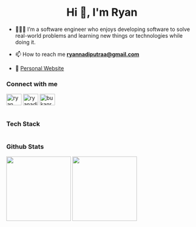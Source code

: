 <h1 align="center">Hi 👋, I'm Ryan</h1>

- 🧑🏻‍💻 I’m a software engineer who enjoys developing software to solve real-world problems and learning new things or technologies while doing it.

- 📫 How to reach me **ryannadiputraa@gmail.com**

- 💼 [Personal Website](https://ryanadiputra.my.id)

<h3 align="left">Connect with me</h3>
<p align="left">
<a href="https://linkedin.com/in/ryanadiputraa" target="blank"><img align="center" src="https://raw.githubusercontent.com/rahuldkjain/github-profile-readme-generator/master/src/images/icons/Social/linked-in-alt.svg" alt="ryan adi putra" height="30" width="40" /></a>
<a href="https://twitter.com/ryanadiputra_" target="blank"><img align="center" src="https://raw.githubusercontent.com/rahuldkjain/github-profile-readme-generator/master/src/images/icons/Social/twitter.svg" alt="ryanadiputra_" height="30" width="40" /></a>
<a href="https://instagram.com/bukanryan" target="blank"><img align="center" src="https://raw.githubusercontent.com/rahuldkjain/github-profile-readme-generator/master/src/images/icons/Social/instagram.svg" alt="bukanryan" height="30" width="40" /></a>
</p>

#

<h3 align="left">Tech Stack</h3>
<div style="display: flex;">
  <img src="https://img.shields.io/badge/Go-00ADD8?style=for-the-badge&logo=go&logoColor=white" alt=""/>
  <img src="https://img.shields.io/badge/React-20232A?style=for-the-badge&logo=react&logoColor=61DAFB" alt=""/>
  <img src="https://img.shields.io/badge/next.js-000000?style=for-the-badge&logo=nextdotjs&logoColor=white" alt=""/>
  <img src="https://img.shields.io/badge/Node.js-339933?style=for-the-badge&logo=nodedotjs&logoColor=white" alt=""/>
  <img src="https://img.shields.io/badge/PostgreSQL-316192?style=for-the-badge&logo=postgresql&logoColor=white" alt=""/>
  <img src="https://img.shields.io/badge/Docker-2CA5E0?style=for-the-badge&logo=docker&logoColor=white" alt=""/>
  <img src="https://img.shields.io/badge/Redis-DC382D?style=for-the-badge&logo=redis&logoColor=white" alt=""/>
  <img src="https://img.shields.io/badge/Javascript-323330?style=for-the-badge&logo=javascript&logoColor=F7DF1E" alt=""/>
  <img src="https://img.shields.io/badge/Typescript-007ACC?style=for-the-badge&logo=typescript&logoColor=white" alt=""/>
</div>

<h3 align="left">Github Stats</h3>
<div align="left">
  <img align="center" height="170" src="https://github-readme-streak-stats.herokuapp.com/?user=ryanadiputraa&theme=react" />
   <img align="center" height="170" src="https://github-readme-stats.vercel.app/api/top-langs/?username=ryanadiputraa&layout=compact&langs_count=16&theme=react"/>
</div>
